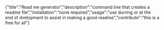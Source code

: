 {"title":"Read me generator","description":"command line that creates a readme file","installation":"none required","usage":"use durring or at the end of dvelopment to assist in making a good readme","contribute":"this is a free for all"}